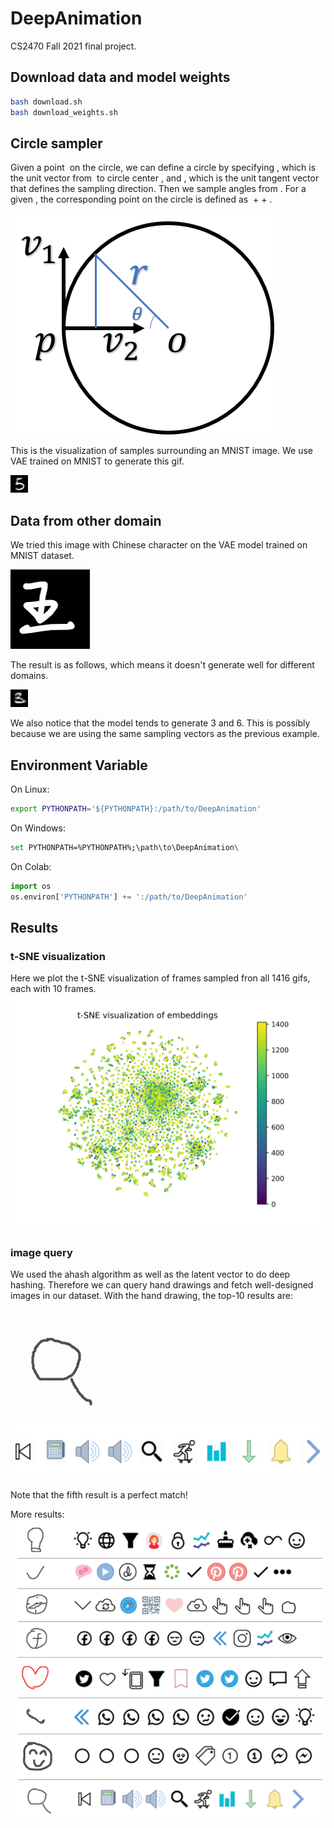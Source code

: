# DeepAnimation
CS2470 Fall 2021 final project.

## Download data and model weights

```bash
bash download.sh
bash download_weights.sh
```

## Circle sampler

Given a point 
<img src="https://render.githubusercontent.com/render/math?math=p" alt="">
on the circle, we can define a circle by specifying
<img src="https://render.githubusercontent.com/render/math?math=v_2" alt="">,
which is the unit vector from 
<img src="https://render.githubusercontent.com/render/math?math=p" alt="">
to circle center
<img src="https://render.githubusercontent.com/render/math?math=o" alt="">,
and 
<img src="https://render.githubusercontent.com/render/math?math=v_1" alt="">,
which is the unit tangent vector that defines the sampling direction.
Then we sample angles from 
<img src="https://render.githubusercontent.com/render/math?math=[0, 2\pi]" alt="">.
For a given
<img src="https://render.githubusercontent.com/render/math?math=\theta" alt="">,
the corresponding point on the circle is defined as
<img src="https://render.githubusercontent.com/render/math?math=p" alt=""> +
<img src="https://render.githubusercontent.com/render/math?math=(r - r \cos \theta)v_2" alt="">+
<img src="https://render.githubusercontent.com/render/math?math=r \sin \theta v_1" alt="">.


![circle_sampling](doc/circle_sampling.png)

This is the visualization of samples surrounding an MNIST image.
We use VAE trained on MNIST to generate  this gif.

![MNIST](doc/gif001.gif)

## Data from other domain

We tried this image with Chinese character on the VAE model trained 
on MNIST dataset.

![wang](doc/unseen.png)

The result is as follows, which means it doesn't generate well for 
different domains.

![MNIST](doc/unseen.gif)

We also notice that the model tends to generate 3 and 6.
This is possibly because we are using the same sampling vectors
as the previous example.

## Environment Variable

On Linux:
```bash
export PYTHONPATH='${PYTHONPATH}:/path/to/DeepAnimation'
```
On Windows:
```bash
set PYTHONPATH=%PYTHONPATH%;\path\to\DeepAnimation\
```
On Colab:
```python
import os
os.environ['PYTHONPATH'] += ':/path/to/DeepAnimation'
```
## Results

### t-SNE visualization
Here we plot the t-SNE visualization of frames sampled fron all 1416 gifs,
each with 10 frames. 
![tsne](doc/tsne-vis.png)

### image query

We used the ahash algorithm as well as the latent vector to do deep hashing.
Therefore we can query hand drawings and fetch well-designed images
in our dataset.
With the hand drawing, the top-10 results are:

![draw](doc/zoom_draw.png)
![result](doc/zoom_query.png)

Note that the fifth result is a perfect match!

More results:
![more](doc/more_query.png)

